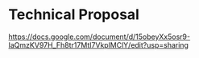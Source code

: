 # Technical Proposal

https://docs.google.com/document/d/15obeyXx5osr9-IaQmzKV97H_Fh8tr17MtI7VkplMClY/edit?usp=sharing
